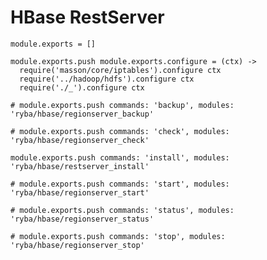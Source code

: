 
# HBase RestServer

    module.exports = []

    module.exports.push module.exports.configure = (ctx) ->
      require('masson/core/iptables').configure ctx
      require('../hadoop/hdfs').configure ctx
      require('./_').configure ctx

    # module.exports.push commands: 'backup', modules: 'ryba/hbase/regionserver_backup'

    # module.exports.push commands: 'check', modules: 'ryba/hbase/regionserver_check'

    module.exports.push commands: 'install', modules: 'ryba/hbase/restserver_install'

    # module.exports.push commands: 'start', modules: 'ryba/hbase/regionserver_start'

    # module.exports.push commands: 'status', modules: 'ryba/hbase/regionserver_status'

    # module.exports.push commands: 'stop', modules: 'ryba/hbase/regionserver_stop'